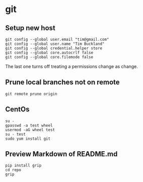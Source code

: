 # git

## Setup new host
```
git config --global user.email "tim@gmail.com"
git config --global user.name "Tim Buckland"
git config --global credential.helper store
git config --global core.autocrlf false
git config --global core.filemode false
```
The last one turns off treating a permissions change as change.


## Prune local branches not on remote
```
git remote prune origin
```

## CentOs

```
su -
gpasswd -a test wheel
usermod -aG wheel test
su - test
sudo yum install git
```

## Preview Markdown of README.md
```
pip install grip
cd repo
grip
```